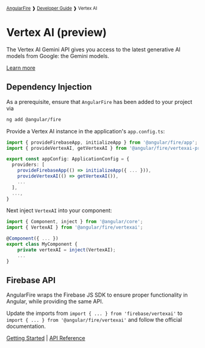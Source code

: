 <small>
<a href="https://github.com/angular/angularfire">AngularFire</a> &#10097; <a href="../README.md#developer-guide">Developer Guide</a> &#10097; Vertex AI
</small>

# Vertex AI (preview)

The Vertex AI Gemini API gives you access to the latest generative AI models from Google: the Gemini models.

[Learn more](https://firebase.google.com/docs/vertex-ai)

## Dependency Injection

As a prerequisite, ensure that `AngularFire` has been added to your project via
```bash
ng add @angular/fire
```

Provide a Vertex AI instance in the application's `app.config.ts`:

```ts
import { provideFirebaseApp, initializeApp } from '@angular/fire/app';
import { provideVertexAI, getVertexAI } from '@angular/fire/vertexai-preview';

export const appConfig: ApplicationConfig = {
  providers: [
    provideFirebaseApp(() => initializeApp({ ... })),
    provideVertexAI(() => getVertexAI()),
    ...
  ],
  ...,
}
```

Next inject `VertexAI` into your component:

```typescript
import { Component, inject } from '@angular/core';
import { VertexAI } from '@angular/fire/vertexai';

@Component({ ... })
export class MyComponent {
    private vertexAI = inject(VertexAI);
    ...
}
```

## Firebase API

AngularFire wraps the Firebase JS SDK to ensure proper functionality in Angular, while providing the same API.

Update the imports from `import { ... } from 'firebase/vertexai'` to `import { ... } from '@angular/fire/vertexai'` and follow the official documentation.

[Getting Started](https://firebase.google.com/docs/vertex-ai/get-started?platform=web) | [API Reference](https://firebase.google.com/docs/reference/js/vertexai)
